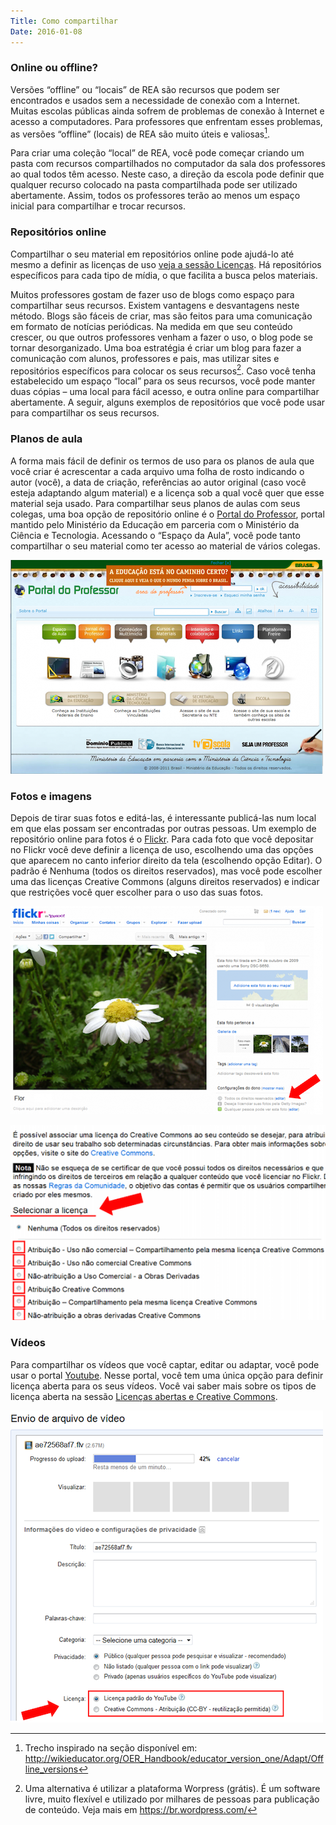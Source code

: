 ```yaml
---
Title: Como compartilhar
Date: 2016-01-08
---
```

### Online ou offline?
Versões “offline” ou “locais” de REA são recursos que podem ser
encontrados e usados sem a necessidade de conexão com a Internet. Muitas
escolas públicas ainda sofrem de problemas de conexão à Internet e
acesso a computadores. Para professores que enfrentam esses problemas,
as versões “offline” (locais) de REA são muito úteis e valiosas[^1].

Para criar uma coleção “local” de REA, você pode começar criando um
pasta com recursos compartilhados no computador da sala dos professores
ao qual todos têm acesso. Neste caso, a direção da escola pode definir
que qualquer recurso colocado na pasta compartilhada pode ser utilizado
abertamente. Assim, todos os professores terão ao menos um espaço
inicial para compartilhar e trocar recursos.

### Repositórios online
Compartilhar o seu material em repositórios online pode ajudá-lo até
mesmo a definir as licenças de uso [veja a sessão Licenças](licenças). Há
repositórios específicos para cada tipo de mídia, o que facilita a busca
pelos materiais.

Muitos professores gostam de fazer uso de blogs como espaço para
compartilhar seus recursos. Existem vantagens e desvantagens neste
método. Blogs são fáceis de criar, mas são feitos para uma comunicação
em formato de notícias periódicas. Na medida em que seu conteúdo
crescer, ou que outros professores venham a fazer o uso, o blog pode se
tornar desorganizado. Uma boa estratégia é criar um blog para fazer a
comunicação com alunos, professores e pais, mas utilizar sites e
repositórios específicos para colocar os seus recursos[^2]. Caso você tenha
estabelecido um espaço “local” para os seus recursos, você pode manter
duas cópias – uma local para fácil acesso, e outra online para
compartilhar abertamente. A seguir, alguns exemplos de repositórios que
você pode usar para compartilhar os seus recursos.

### Planos de aula
A forma mais fácil de definir os termos de uso para os planos de aula
que você criar é acrescentar a cada arquivo uma folha de rosto indicando
o autor (você), a data de criação, referências ao autor original (caso
você esteja adaptando algum material) e a licença sob a qual você quer
que esse material seja usado. Para compartilhar seus planos de aulas com
seus colegas, uma boa opção de repositório online é o [Portal do
Professor](http://portaldoprofessor.mec.gov.br), portal mantido pelo
Ministério da Educação em parceria com o Ministério da Ciência e
Tecnologia. Acessando o “Espaço da Aula”, você pode tanto compartilhar o
seu material como ter acesso ao material de vários colegas.

![Portal do professor](assets/portal_professor.png)

### Fotos e imagens
Depois de tirar suas fotos e editá-las, é interessante publicá-las num
local em que elas possam ser encontradas por outras pessoas. Um exemplo
de repositório online para fotos é o
[Flickr](http://flickr.com).
Para cada foto que você depositar no Flickr você deve definir a licença
de uso, escolhendo uma das opções que aparecem no canto inferior direito
da tela (escolhendo opção Editar). O padrão é Nenhuma (todos os direitos
reservados), mas você pode escolher uma das licenças Creative Commons
(alguns direitos reservados) e indicar que restrições você quer escolher
para o uso das suas fotos.

![Escolha da licença no Flickr](assets/flickr_1.png)

![Pop-up que surge ao clicar em ‘editar’ na escolha de licença no Flickr](assets/flickr_2.png)

### Vídeos
Para compartilhar os vídeos que você captar, editar ou adaptar, você
pode usar o portal
[Youtube](http://youtube.com).
Nesse portal, você tem uma única opção para definir licença aberta para
os seus vídeos. Você vai saber mais sobre os tipos de licença aberta na
sessão [Licenças abertas e Creative Commons](licenças).

![Escolha de licença no Youtube](assets/youtube.png)

[^1]: Trecho inspirado na seção disponível em:
    <http://wikieducator.org/OER_Handbook/educator_version_one/Adapt/Offline_versions>
[^2]: Uma alternativa é utilizar a plataforma Worpress (grátis). É um software livre, muito flexível e utilizado por milhares
de pessoas para publicação de conteúdo. Veja mais em https://br.wordpress.com/
